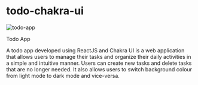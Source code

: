 # todo-chakra-ui
![todo-app](https://user-images.githubusercontent.com/37661399/229314411-d02e1fa6-2296-46bf-ada5-2afb94f41c05.jpg)

Todo App

A todo app developed using ReactJS and Chakra UI is a web application that allows users to manage their tasks and organize their daily activities in a simple and intuitive manner. Users can create new tasks and delete tasks that are no longer needed. It also allows users to switch background colour from light mode to dark mode and vice-versa.

